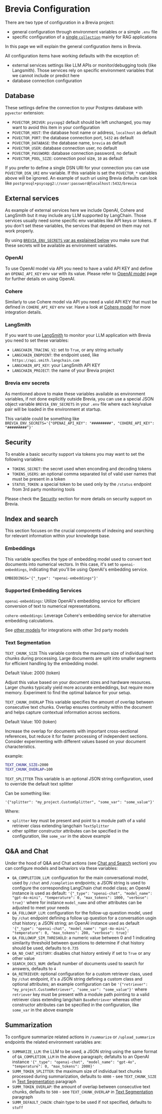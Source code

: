 # Brevia Configuration

There are two type of configuration in a Brevia project:

* general configuration through environment variables or a simple `.env` file
* specific configuration of a [single `collection`](collection_config.md) mainly for RAG applications

In this page we will explain the general configuration items in Brevia.

All configuration items have working defaults with the exception of:

* external services settings like LLM APIs or monitor/debugging tools (like Langsmith). Those services rely on specific environment variables that we cannot include or predict here
* database connection configuration

## Database

These settings define the connection to your Postgres database with `pgvector` extension:

* `PGVECTOR_DRIVER`: `psycopg2` default should be left unchanged, you may want to avoid this item in your configuration
* `PGVECTOR_HOST`: the database host name or address, `localhost` as default
* `PGVECTOR_PORT`: the database connection port, `5432` as default
* `PGVECTOR_DATABASE`: the database name, `brevia` as default
* `PGVECTOR_USER`: database connection user, no default
* `PGVECTOR_PASSWORD`: database connection password, no default
* `PGVECTOR_POOL_SIZE`: connection pool size, `10` as default

If you prefer to define a single DSN URI for your connection you can use `PGVECTOR_DSN_URI` env variable. If this variable is set the `PGVECTOR_*` variables above will be ignored.
An example of such uri using Brevia defaults can look like `postgresql+psycopg2://user:password@localhost:5432/brevia`

## External services

As example of external services here we include OpenAI, Cohere and LangSmith but it may include any LLM supported by LangChain. Those services usually need some specific env variables like API keys or tokens. If you don't set these variables, the services that depend on them may not work properly.

By using [`BREVIA_ENV_SECRETS` var as explained below](#brevia-env-secrets) you make sure that these secrets will be available as environment variables.

### OpenAI

To use OpenAI model via API you need to have a valid API KEY and define an `OPENAI_API_KEY` env var with its value. Please refer to [OpenAI model](models/openai.md) page for further details on using OpenAI.

### Cohere

Similarly to use Cohere model via API you need a valid API KEY that must be defined in `COHERE_API_KEY` env var. Have a look at [Cohere model](models/cohere.md) for more integration details.

### LangSmith

If you want to use [LangSmith](https://www.langchain.com/langsmith) to monitor your LLM application with Brevia you need to set these variables:

* `LANGCHAIN_TRACING_V2`: set to `True`, or any string actually
* `LANGCHAIN_ENDPOINT`: the endpoint used, like `https://api.smith.langchain.com`
* `LANGCHAIN_API_KEY`: your LangSmith API KEY
* `LANGCHAIN_PROJECT`: the name of your Brevia project

### Brevia env secrets

As mentioned above to make these variables available as environment variables, if not done explicitly outside Brevia, you can use a special JSON object variable `BREVIA_ENV_SECRETS` in your `.env` file where each key/value pair will be loaded in the environment at startup.

This variable could be something like `BREVIA_ENV_SECRETS='{"OPENAI_API_KEY": "#########", "COHERE_API_KEY": "#########"}'`

## Security

To enable a basic security support via tokens you may want to set the following variables:

* `TOKENS_SECRET`: the secret used when enconding and decoding tokens
* `TOKENS_USERS`: an optional comma separated list of valid user names that must be present in a token
* `STATUS_TOKEN`: a special token to be used only by the `/status` endpoint from 3rd party monitoring tools

Please check the [Security](security.md) section for more details on security support on Brevia.

## Index and search

This section focuses on the crucial components of indexing and searching for relevant information within your knowledge base.

### Embeddings

This variable specifies the type of embedding model used to convert text documents into numerical vectors. In this case, it's set to `openai-embeddings`, indicating that you'll be using OpenAI's embedding service.

`EMBEDDINGS='{"_type": "openai-embeddings"}'`

### Supported Embedding Services

`openai-embeddings`: Utilize OpenAI's embedding service for efficient conversion of text to numerical representations.

`cohere-embeddings`: Leverage Cohere's embedding service for alternative embedding calculations.

See [other models](models/other_models.md) for integrations with other 3rd party models

### Text Segmentation

`TEXT_CHUNK_SIZE`
This variable controls the maximum size of individual text chunks during processing. Large documents are split into smaller segments for efficient handling by the embedding model.

Default Value: 2000 (token)

Adjust this value based on your document sizes and hardware resources. Larger chunks typically yield more accurate embeddings, but require more memory. Experiment to find the optimal balance for your setup.

`TEXT_CHUNK_OVERLAP`
This variable specifies the amount of overlap between consecutive text chunks. Overlap ensures continuity within the document and helps capture contextual information across sections.

Default Value: 100 (token)

Increase the overlap for documents with important cross-sectional references, but reduce it for faster processing of independent sections.
Consider experimenting with different values based on your document characteristics.

example:

```bash
TEXT_CHUNK_SIZE=2000
TEXT_CHUNK_OVERLAP=100
```

`TEXT_SPLITTER`
This variable is an optional JSON string configuration, used to override the default text splitter

Can be something like:

`'{"splitter": "my_project.CustomSplitter", "some_var": "some_value"}'`

Where:

* `splitter` key must be present and point to a module path of a valid
   retriever class extending langchain `TextSplitter`
* other splitter constructor attributes can be specified in the configuration,
    like `some_var` in the above example

## Q&A and Chat

Under the hood of Q&A and Chat actions (see [Chat and Search](chat_search.md) section) you can configure models and behaviors via these variables:

* `QA_COMPLETION_LLM`: configuration for the main conversational model, used by `/chat` and `/completion` endpoints; a JSON string is used to configure the corresponding LangChain chat model class; an OpenAI instance is used as default: `'{"_type": "openai-chat", "model_name": "gpt-4o-mini", "temperature": 0, "max_tokens": 1000, "verbose": true}'` where for instance `model_name` and other attributes can be adjusted to meet your needs
* `QA_FOLLOWUP_LLM`: configuration for the follow-up question model, used by `/chat` endpoint defining a follow up question for a conversation usgin chat history; a JSON string; an OpenAI instance used as default `'{"_type": "openai-chat", "model_name": "gpt-4o-mini", "temperature": 0, "max_tokens": 200, "verbose": true}'`
* `QA_FOLLOWUP_SIM_THRESHOLD`: a numeric value between 0 and 1 indicating similarity threshold between questions to determine if chat history should be used, defaults to `0.735`
* `QA_NO_CHAT_HISTORY`: disables chat history entirely if set to `True` or any other value
* `SEARCH_DOCS_NUM`: default number of documents used to search for answers, defaults to `4`
* `QA_RETRIEVER`: optional configuration for a custom retriever class, used by `/chat`  endpoint, it's a JSON string defining a custom class and optional attributes; an example configuration can be `'{"retriever": "my_project.CustomRetriever", "some_var": "some_value"}'` where `retriever` key must be present with a module path pointing to a valid retriever class extending langchain `BaseRetriever` whereas other constructor attributes can be specified in the configuration, like `some_var` in the above example

## Summarization

To configure summarize related actions in `/summarize` or `/upload_summarize` endpoints the related environment variables are:

* `SUMMARIZE_LLM`: the LLM to be used, a JSON string using the same format of `QA_COMPLETION_LLM` in the above paragraph; defatults to an OpenAI instance `'{"_type": "openai-chat", "model_name": "gpt-4o", "temperature": 0, "max_tokens": 2000}'`
* `SUMM_TOKEN_SPLITTER`: the maximum size of individual text chunks processed during summarization, defaults to `4000` - see `TEXT_CHUNK_SIZE` in [Text Segmentation](#text-segmentation) paragraph
* `SUMM_TOKEN_OVERLAP`: the amount of overlap between consecutive text chunks, defaults to `500` - see `TEXT_CHUNK_OVERLAP` in [Text Segmentation](#text-segmentation) paragraph
* `SUMM_DEFAULT_CHAIN`: chain type to be used if not specified, defaults to `stuff`
